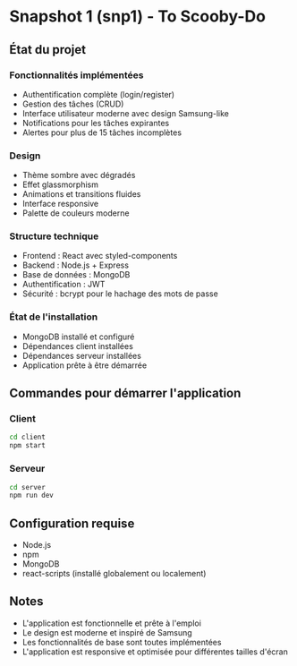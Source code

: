 # Snapshot 1 (snp1) - To Scooby-Do

## État du projet

### Fonctionnalités implémentées
- Authentification complète (login/register)
- Gestion des tâches (CRUD)
- Interface utilisateur moderne avec design Samsung-like
- Notifications pour les tâches expirantes
- Alertes pour plus de 15 tâches incomplètes

### Design
- Thème sombre avec dégradés
- Effet glassmorphism
- Animations et transitions fluides
- Interface responsive
- Palette de couleurs moderne

### Structure technique
- Frontend : React avec styled-components
- Backend : Node.js + Express
- Base de données : MongoDB
- Authentification : JWT
- Sécurité : bcrypt pour le hachage des mots de passe

### État de l'installation
- MongoDB installé et configuré
- Dépendances client installées
- Dépendances serveur installées
- Application prête à être démarrée

## Commandes pour démarrer l'application

### Client
```bash
cd client
npm start
```

### Serveur
```bash
cd server
npm run dev
```

## Configuration requise
- Node.js
- npm
- MongoDB
- react-scripts (installé globalement ou localement)

## Notes
- L'application est fonctionnelle et prête à l'emploi
- Le design est moderne et inspiré de Samsung
- Les fonctionnalités de base sont toutes implémentées
- L'application est responsive et optimisée pour différentes tailles d'écran 